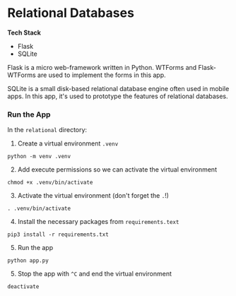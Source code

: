 # Relational Databases
__Tech Stack__
* Flask
* SQLite

Flask is a micro web-framework written in Python. WTForms and Flask-WTForms are used to implement the forms in this app. 

SQLite is a small disk-based relational database engine often used in mobile apps. In this app, it's used to prototype the features of relational databases.

### Run the App
In the `relational` directory:
1. Create a virtual environment `.venv`
  ```
  python -m venv .venv
  ```
2. Add execute permissions so we can activate the virtual environment
  ```
  chmod +x .venv/bin/activate
  ```
3. Activate the virtual environment (don't forget the `.`!)
  ```
  . .venv/bin/activate
  ```
4. Install the necessary packages from `requirements.text`
  ```
  pip3 install -r requirements.txt
  ```
5. Run the app
  ```
  python app.py
  ```
5. Stop the app with `^C` and end the virtual environment
  ```
  deactivate
  ```